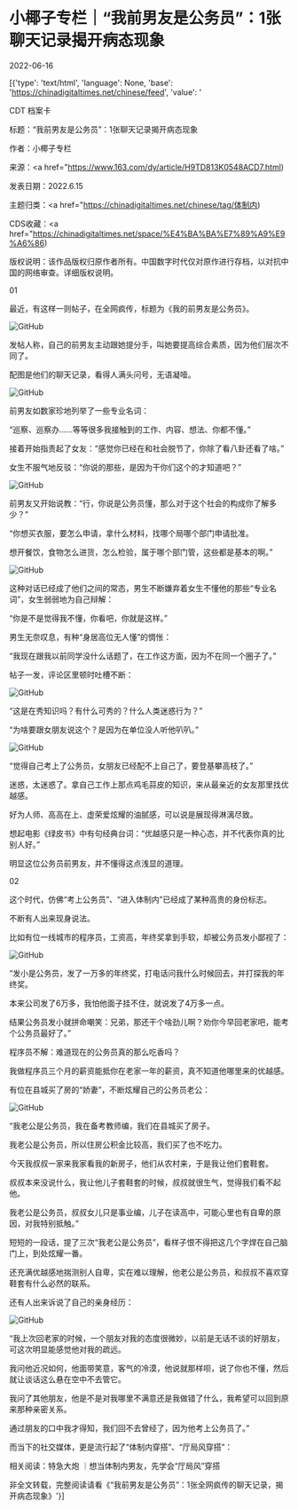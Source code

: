 # 小椰子专栏｜“我前男友是公务员”：1张聊天记录揭开病态现象

2022-06-16

[{'type': 'text/html', 'language': None, 'base': 'https://chinadigitaltimes.net/chinese/feed', 'value': '

CDT 档案卡

标题：“我前男友是公务员”：1张聊天记录揭开病态现象

作者：小椰子专栏

来源：<a href="https://www.163.com/dy/article/H9TD813K0548ACD7.html)

发表日期：2022.6.15

主题归类：<a href="https://chinadigitaltimes.net/chinese/tag/体制内)

CDS收藏：<a href="https://chinadigitaltimes.net/space/%E4%BA%BA%E7%89%A9%E9%A6%86)

版权说明：该作品版权归原作者所有。中国数字时代仅对原作进行存档，以对抗中国的网络审查。详细版权说明。





01

最近，有这样一则帖子，在全网疯传，标题为《我的前男友是公务员》。

![GitHub](https://chinadigitaltimes.net/chinese/files/2022/06/image-1655374211787.png)

发帖人称，自己的前男友主动跟她提分手，叫她要提高综合素质，因为他们层次不同了。

配图是他们的聊天记录，看得人满头问号，无语凝噎。

![GitHub](https://chinadigitaltimes.net/chinese/files/2022/06/image-1655374232771.png)

前男友如数家珍地列举了一些专业名词：

“巡察、巡察办&#8230;&#8230;等等很多我接触到的工作、内容、想法、你都不懂。”

接着开始指责起了女友：“感觉你已经在和社会脱节了，你除了看八卦还看了啥。”

女生不服气地反驳：“你说的那些，是因为干你们这个的才知道吧？”

![GitHub](https://chinadigitaltimes.net/chinese/files/2022/06/image-1655374252746.png)

前男友又开始说教：“行，你说是公务员懂，那么对于这个社会的构成你了解多少？”

“你想买衣服，要怎么申请，拿什么材料，找哪个局哪个部门申请批准。

想开餐饮，食物怎么进货，怎么检验，属于哪个部门管，这些都是基本的啊。”

![GitHub](https://chinadigitaltimes.net/chinese/files/2022/06/image-1655374272411.png)

这种对话已经成了他们之间的常态，男生不断嫌弃着女生不懂他的那些“专业名词”，女生弱弱地为自己辩解：

“你是不是觉得我不懂，你看吧，你就是这样。”

男生无奈叹息，有种“身居高位无人懂”的惆怅：

“我现在跟我以前同学没什么话题了，在工作这方面，因为不在同一个圈子了。”

帖子一发，评论区里顿时吐槽不断：

![GitHub](https://chinadigitaltimes.net/chinese/files/2022/06/image-1655374300181.png)

“这是在秀知识吗？有什么可秀的？什么人类迷惑行为？”

“为啥要跟女朋友说这个？是因为在单位没人听他叭叭。”

![GitHub](https://chinadigitaltimes.net/chinese/files/2022/06/image-1655374311356.png)

“觉得自己考上了公务员，女朋友已经配不上自己了，要登基攀高枝了。”

迷惑，太迷惑了。拿自己工作上那点鸡毛蒜皮的知识，来从最亲近的女友那里找优越感。

好为人师、高高在上、虚荣爱炫耀的油腻感，可以说是展现得淋漓尽致。

想起电影《绿皮书》中有句经典台词：“优越感只是一种心态，并不代表你真的比别人好。”

明显这位公务员前男友，并不懂得这点浅显的道理。

02

这个时代，仿佛“考上公务员”、“进入体制内”已经成了某种高贵的身份标志。

不断有人出来现身说法。

比如有位一线城市的程序员，工资高，年终奖拿到手软，却被公务员发小鄙视了：

![GitHub](https://chinadigitaltimes.net/chinese/files/2022/06/image-1655374334323.png)

“发小是公务员，发了一万多的年终奖，打电话问我什么时候回去，并打探我的年终奖。

本来公司发了6万多，我怕他面子挂不住，就说发了4万多一点。

结果公务员发小就拼命嘲笑：兄弟，那还干个啥劲儿啊？劝你今早回老家吧，能考个公务员最好了。”

程序员不解：难道现在的公务员真的那么吃香吗？

我做程序员三个月的薪资能抵你在老家一年的薪资，真不知道他哪里来的优越感。

有位在县城买了房的“娇妻”，不断炫耀自己的公务员老公：

![GitHub](https://chinadigitaltimes.net/chinese/files/2022/06/image-1655374354324.png)

“我老公是公务员，我在备考教师编，我们在县城买了房子。

我老公是公务员，所以住房公积金比较高，我们买了也不吃力。

今天我叔叔一家来我家看我的新房子，他们从农村来，于是我让他们套鞋套。

叔叔本来没说什么，我让他儿子套鞋套的时候，叔叔就很生气，觉得我们看不起他。

我老公是公务员，叔叔女儿只是事业编，儿子在读高中，可能心里也有自卑的原因，对我特别抵触。”

短短的一段话，提了三次“我老公是公务员”，看样子恨不得把这几个字焊在自己脑门上，到处炫耀一番。

还充满优越感地揣测别人自卑，实在难以理解，他老公是公务员，和叔叔不喜欢穿鞋套有什么必然的联系。

还有人出来诉说了自己的亲身经历：

![GitHub](https://chinadigitaltimes.net/chinese/files/2022/06/image-1655374367736.png)

“我上次回老家的时候，一个朋友对我的态度很微妙，以前是无话不谈的好朋友，可这次明显能感觉他对我的疏远。

我问他近况如何，他面带笑意，客气的冷漠，他说就那样呗，说了你也不懂，然后就让谈话这么悬在空中不去管它。

我问了其他朋友，他是不是对我哪里不满意还是我做错了什么，我希望可以回到原来那种亲密关系。

通过朋友的口中我才得知，我们回不去曾经了，因为他考上公务员了。”

而当下的社交媒体，更是流行起了“体制内穿搭”、“厅局风穿搭”：

相关阅读：特急大炮 ｜想当体制内男友，先学会“厅局风”穿搭

非全文转载，完整阅读请看《“我前男友是公务员”：1张全网疯传的聊天记录，揭开病态现象》'}]